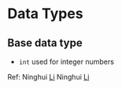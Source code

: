 # Data Types

## Base data type
- `int` used for integer numbers

  
Ref:
Ninghui [Li](./datatypes/lecture/dataTypesWordEndians_Li.pdf)
Ninghui [Li](dataTypesWordEndians_Li.pdf)

